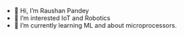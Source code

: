 - 👋 Hi, I’m Raushan Pandey 
- 👀 I’m interested IoT and Robotics
- 🌱 I’m currently learning ML and about microprocessors.

<!---
Pandey-r/Pandey-r is a ✨ special ✨ repository because its `README.md` (this file) appears on your GitHub profile.
You can click the Preview link to take a look at your changes.
--->
